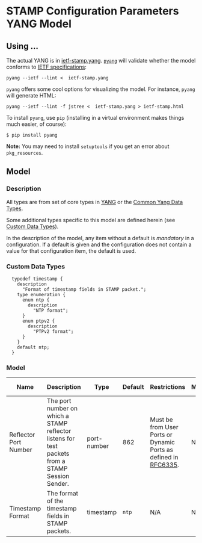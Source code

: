 # STAMP Configuration Parameters YANG Model 

## Using ...

The actual YANG is in [ietf-stamp.yang](./ietf-stamp.yang). [`pyang`](https://github.com/mbj4668/pyang) will validate whether the model conforms to [IETF specifications](https://datatracker.ietf.org/doc/rfc8407/):

```console
pyang --ietf --lint <  ietf-stamp.yang
```

`pyang` offers some cool options for visualizing the model. For instance, `pyang` will generate HTML:

```console
pyang --ietf --lint -f jstree <  ietf-stamp.yang > ietf-stamp.html
```

To install `pyang`, use `pip` (installing in a virtual environment makes things much easier, of course):

```console
$ pip install pyang
```

**Note:** You may need to install `setuptools` if you get an error about `pkg_resources`.

## Model

### Description

All types are from set of core types in [YANG](https://datatracker.ietf.org/doc/rfc6020/) or the [Common Yang Data Types](https://datatracker.ietf.org/doc/rfc6021/).

Some additional types specific to this model are defined herein (see [Custom Data Types](#custom-data-types)).

In the description of the model, any item without a default is _mandatory_ in a configuration. If a default is given and the configuration does not contain a value for that configuration item, the default is used.

### Custom Data Types

```YANG
  typedef timestamp {
    description
      "Format of timestamp fields in STAMP packet.";
    type enumeration {
      enum ntp {
        description
          "NTP format";
      }
      enum ptpv2 {
        description
          "PTPv2 format";
      }
    }
    default ntp;
  }
```

### Model

| Name | Description | Type | Default | Restrictions | Mandatory? | Teaparty Support? |
| -- | -- | -- | -- | -- | -- | -- |
| Reflector Port Number | The port number on which a STAMP reflector listens for test packets from a STAMP Session Sender. | port-number | 862 | Must be from User Ports or Dynamic Ports as defined in [RFC6335](https://www.rfc-editor.org/info/rfc6335). | No | Yes |
| Timestamp Format | The format of the timestamp fields in STAMP packets. | timestamp | `ntp` | N/A | No | No |